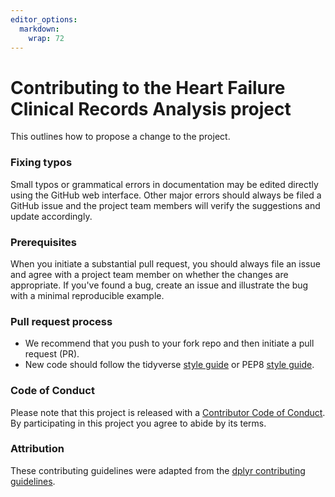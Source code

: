 ```yaml
---
editor_options: 
  markdown: 
    wrap: 72
---
```


# Contributing to the Heart Failure Clinical Records Analysis project

This outlines how to propose a change to the project.

### Fixing typos

Small typos or grammatical errors in documentation may be edited
directly using the GitHub web interface. Other major errors should
always be filed a GitHub issue and the project team members will verify
the suggestions and update accordingly.

### Prerequisites

When you initiate a substantial pull request, you should always file an
issue and agree with a project team member on whether the changes are
appropriate. If you've found a bug, create an issue and illustrate the
bug with a minimal reproducible example.

### Pull request process

-   We recommend that you push to your fork repo and then initiate a
    pull request (PR).
-   New code should follow the tidyverse [style
    guide](http://style.tidyverse.org) or PEP8 [style
    guide](https://www.python.org/dev/peps/pep-0008/).

### Code of Conduct

Please note that this project is released with a [Contributor Code of
Conduct](CODE_OF_CONDUCT.md). By participating in this project you agree
to abide by its terms.

### Attribution

These contributing guidelines were adapted from the [dplyr contributing
guidelines](https://github.com/tidyverse/dplyr/blob/master/.github/CONTRIBUTING.md).
